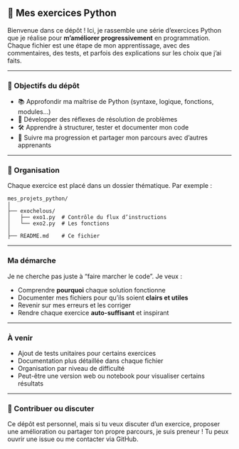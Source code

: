 ## 🐍 Mes exercices Python

Bienvenue dans ce dépôt ! Ici, je rassemble une série d’exercices Python que je réalise pour **m’améliorer progressivement** en programmation. Chaque fichier est une étape de mon apprentissage, avec des commentaires, des tests, et parfois des explications sur les choix que j’ai faits.

---

### 🎯 Objectifs du dépôt

- 📚 Approfondir ma maîtrise de Python (syntaxe, logique, fonctions, modules…)
- 🧠 Développer des réflexes de résolution de problèmes
- 🛠️ Apprendre à structurer, tester et documenter mon code
- 🚀 Suivre ma progression et partager mon parcours avec d’autres apprenants

---

### 📁 Organisation

Chaque exercice est placé dans un dossier thématique. Par exemple :

```
mes_projets_python/
│
├── exochelous/
│   ├── exo1.py  # Contrôle du flux d’instructions 
│   └── exo2.py  # Les fonctions
│   
├── README.md    # Ce fichier
```

---

### Ma démarche

Je ne cherche pas juste à “faire marcher le code”. Je veux :
- Comprendre **pourquoi** chaque solution fonctionne
- Documenter mes fichiers pour qu’ils soient **clairs et utiles**
- Revenir sur mes erreurs et les corriger
- Rendre chaque exercice **auto-suffisant** et inspirant

---

### À venir

- Ajout de tests unitaires pour certains exercices
- Documentation plus détaillée dans chaque fichier
- Organisation par niveau de difficulté
- Peut-être une version web ou notebook pour visualiser certains résultats

---

### 🤝 Contribuer ou discuter

Ce dépôt est personnel, mais si tu veux discuter d’un exercice, proposer une amélioration ou partager ton propre parcours, je suis preneur ! Tu peux ouvrir une issue ou me contacter via GitHub.
